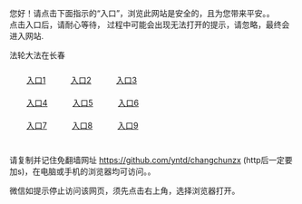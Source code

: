 您好！请点击下面指示的“入口”，浏览此网站是安全的，且为您带来平安。。 <br/>
点击入口后，请耐心等待， 过程中可能会出现无法打开的提示，请忽略，最终会进入网站. </br>

法轮大法在长春<br/>
<div style="padding:10px"><a style="margin:20px" target="_blank" href="https://d22rqza2lbg0cm.cloudfront.net/2Qpsp?zpkjazpi" id="ccLink1" rel="nofollow">入口1</a> <a target="_blank" style="margin:20px" href="https://dfegcdqmr2uqi.cloudfront.net/2Qpsp?kzrub" id="ccLink2" rel="nofollow">入口2</a> <a style="margin:20px" target="_blank" href="https://d1tu0ohlhx9p1w.cloudfront.net/2Qpsp?taokypky" id="ccLink3" rel="nofollow">入口3</a></div>

<div style="padding:10px" ><a style="margin:20px" target="_blank" href="https://d22rqza2lbg0cm.cloudfront.net/2Qpsp?zpkjazpi" id="ccLink4" rel="nofollow">入口4</a> <a style="margin:20px" href="https://dfegcdqmr2uqi.cloudfront.net/2Qpsp?kzrub" target="_blank" id="ccLink5" rel="nofollow">入口5</a> <a style="margin:20px" href="https://d1tu0ohlhx9p1w.cloudfront.net/2Qpsp?taokypky" target="_blank" id="ccLink6" rel="nofollow">入口6</a></div>

<div style="padding:10px"><a style="margin:20px" target="_blank" href="https://d22rqza2lbg0cm.cloudfront.net/2Qpsp?zpkjazpi" id="ccLink7" rel="nofollow">入口7</a> <a style="margin:20px" href="https://dfegcdqmr2uqi.cloudfront.net/2Qpsp?kzrub" target="_blank" id="ccLink8" rel="nofollow">入口8</a> <a style="margin:20px" target="_blank" href="https://d1tu0ohlhx9p1w.cloudfront.net/2Qpsp?taokypky" id="ccLink9" rel="nofollow">入口9</a></div>

<br/>



请复制并记住免翻墙网址 https://github.com/yntd/changchunzx (http后一定要加s)，在电脑或手机的浏览器均可访问。。<br/>

微信如提示停止访问该网页，须先点击右上角，选择浏览器打开。

